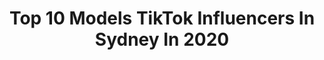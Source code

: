 ---
title: Top 10 Models TikTok Influencers In Sydney In 2020
description: >-
  Find top models TikTok influencers in Sydney in 2020. Most popular hashtags: #sydney #happyathome #model #minitutorials.
platform: TikTok
profiles:
  - username: "harleyagsd"
    fullname: >-
      Harley a gsd 
    location: "Australia"
    followers: 332359
    engagement: 3160
    commentsToLikes: 0.119779
    id: ck8tpd1hqpz7b0j78jmo3cha1
    verified: false
    hashtags: "#gonnabefriends, #vibewithme, #smile, #may4th"
  - username: "hepti"
    fullname: >-
      Hepti
    location: "Australia"
    followers: 207733
    engagement: 351
    commentsToLikes: 0.009129
    id: ck8tq5q1cqqb80j78yaltcpfa
    verified: false
    hashtags: "#girl, #boredinthehouse, #howiwalk, #biceps"
  - username: "lyndlkean"
    fullname: >-
      LyndlKean
    location: "Australia"
    followers: 72627
    engagement: 1902
    commentsToLikes: 0.029139
    id: cka84t58ovid50i78rvcma8u1
    verified: true
    hashtags: "#happyeaster, #bikini, #maccosmetics, #homeworkout"
  - username: "7th.era"
    fullname: >-
      7th.era
    location: "Australia"
    followers: 94478
    engagement: 1143
    commentsToLikes: 0.005845
    id: ck8fc1ijx5zeb0j78gm8124q3
    verified: false
    hashtags: "#bored, #editing101, #rain, #sydney"
  - username: "alexwest_photo"
    fullname: >-
      Alex West
    location: "Australia"
    followers: 15575
    engagement: 402
    commentsToLikes: 0.014730
    id: cka86bad41txk0i782wsvjijn
    verified: false
    hashtags: "#fitness, #heapsgood, #life, #live"
  - username: "itchban"
    fullname: >-
      itchban
    location: "Australia"
    followers: 47164
    engagement: 1176
    commentsToLikes: 0.013557
    id: ck9fg870q0obu0j78kqhdrlex
    verified: true
    hashtags: "#shinkansen, #snow, #leavingmybody, #sydney"
  - username: "jaymejomassoud"
    fullname: >-
      Jayme Jo Massoud
    location: "Australia"
    followers: 20185
    engagement: 900
    commentsToLikes: 0.012638
    id: ckal66cts9kwv0i781rzq4l0b
    verified: false
    hashtags: "#sister, #middleeastern, #curltypes, #realcurls"
  - username: "harleyagsd"
    fullname: >-
      Harley a gsd 
    location: "Australia"
    followers: 332359
    engagement: 3160
    commentsToLikes: 0.119779
    id: ck8tpd1hqpz7b0j78jmo3cha1
    verified: false
    hashtags: "#gonnabefriends, #vibewithme, #smile, #may4th"
  - username: "lyndlkean"
    fullname: >-
      LyndlKean
    location: "Australia"
    followers: 72627
    engagement: 1902
    commentsToLikes: 0.029139
    id: cka84t58ovid50i78rvcma8u1
    verified: true
    hashtags: "#happyeaster, #bikini, #maccosmetics, #homeworkout"
  - username: "issy_dawson.official"
    fullname: >-
      Issy Dawson - Model
    location: "Australia"
    followers: 33287
    engagement: 1744
    commentsToLikes: 0.021194
    id: ckaih1iu43w230i78yttb4955
    verified: false
    hashtags: "#lollipop, #hairgoals, #hairflip, #nature"
---